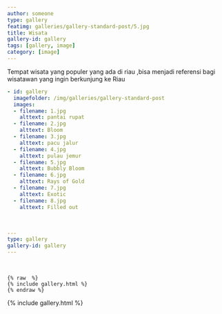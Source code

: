 ```yaml
---
author: someone
type: gallery
featimg: galleries/gallery-standard-post/5.jpg
title: Wisata
gallery-id: gallery
tags: [gallery, image]
category: [image]
---
```

Tempat wisata yang populer yang ada di riau ,bisa menjadi referensi bagi wisatawan yang ingin berkunjung ke Riau
<br>


```yml
- id: gallery
  imagefolder: /img/galleries/gallery-standard-post
  images:
  - filename: 1.jpg
    alttext: pantai rupat
  - filename: 2.jpg
    alttext: Bloom
  - filename: 3.jpg
    alttext: pacu jalur
  - filename: 4.jpg
    alttext: pulau jemur
  - filename: 5.jpg
    alttext: Bubbly Bloom
  - filename: 6.jpg
    alttext: Rays of Gold
  - filename: 7.jpg
    alttext: Exotic
  - filename: 8.jpg
    alttext: Filled out
```
<br>


```yml
---
type: gallery
gallery-id: gallery
---
```
<br>

``` liquid
{% raw  %}
{% include gallery.html %}
{% endraw %}
```

{% include gallery.html %}
